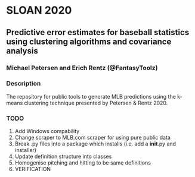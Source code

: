 # SLOAN 2020
## Predictive error estimates for baseball statistics using clustering algorithms and covariance analysis
### Michael Petersen and Erich Rentz (@FantasyToolz)

### Description
The repository for public tools to generate MLB predictions using the k-means clustering technique presented by Petersen & Rentz 2020.

### TODO
1. Add Windows compability
2. Change scraper to MLB.com scraper for using pure public data
3. Break .py files into a package which installs (i.e. add a __init__.py and installer)
4. Update definition structure into classes
5. Homogenise pitching and hitting to be same definitions
6. VERIFICATION
